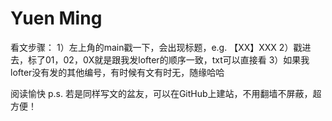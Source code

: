 # Yuen Ming
看文步骤：
1）左上角的main戳一下，会出现标题，e.g. 【XX】XXX
2）戳进去，标了01，02，0X就是跟我发lofter的顺序一致，txt可以直接看
3）如果我lofter没有发的其他编号，有时候有文有时无，随缘哈哈

阅读愉快
p.s. 若是同样写文的盆友，可以在GitHub上建站，不用翻墙不屏蔽，超方便！
